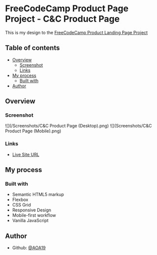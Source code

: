 # FreeCodeCamp Product Page Project - C&C Product Page

This is my design to the [FreeCodeCamp Product Landing Page Project](https://www.freecodecamp.org/learn/responsive-web-design/responsive-web-design-projects/build-a-product-landing-page)


## Table of contents

- [Overview](#overview)
  - [Screenshot](#screenshot)
  - [Links](#links)
- [My process](#my-process)
  - [Built with](#built-with)
- [Author](#author)


## Overview

### Screenshot

![](/Screenshots/C&C Product Page (Desktop).png)
![](Screenshots/C&C Product Page (Mobile).png)

### Links

- [Live Site URL](https://aoa19.github.io/C-C-Product-Page/index.html)


## My process

### Built with

- Semantic HTML5 markup
- Flexbox
- CSS Grid
- Responsive Design
- Mobile-first workflow
- Vanilla JavaScript


## Author

- Github: [@AOA19](https://github.com/AOA19)